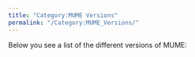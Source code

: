 ```yaml
---
title: "Category:MUME Versions"
permalink: "/Category:MUME_Versions/"
---
```


Below you see a list of the different versions of MUME: